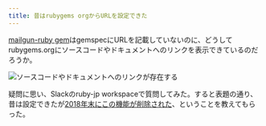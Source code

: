 ```yaml
---
title: 昔はrubygems orgからURLを設定できた
---
```

[mailgun-ruby gem](https://rubygems.org/gems/mailgun-ruby)はgemspecにURLを記載していないのに、どうしてrubygems.orgにソースコードやドキュメントへのリンクを表示できているのだろうか。

![](https://lh3.googleusercontent.com/Jl8Wygl1MBfhAOEB2Kh0FPjq2LomSzQP-SCgF0ZPHGEgADsWCyWWCaFrIzVjhN97Fk5DJgwT9rzzxEnmd6t4Q6nhtNqEvzhevNjFu2OddcKQVeK-SQjWTzb7OVFcp57p5Qm427MHBFwwZz1Aszo8CQ-5Ign7wjQLGqEyd_qDWhglkwyp5bIRxmHLiZVa "ソースコードやドキュメントへのリンクが存在する")

疑問に思い、Slackのruby-jp workspaceで質問してみた。すると表題の通り、昔は設定できたが[2018年末にこの機能が削除された](https://github.com/rubygems/rubygems.org/pull/1815)、ということを教えてもらった。
